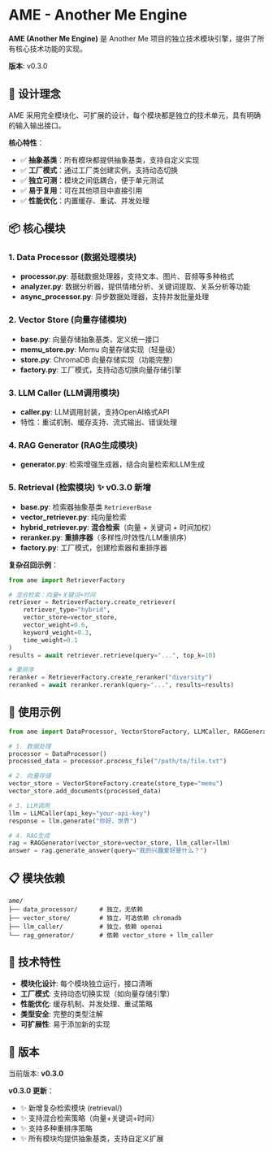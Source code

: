 # AME - Another Me Engine

**AME (Another Me Engine)** 是 Another Me 项目的独立技术模块引擎，提供了所有核心技术功能的实现。

**版本**: v0.3.0

## 🎯 设计理念

AME 采用完全模块化、可扩展的设计，每个模块都是独立的技术单元，具有明确的输入输出接口。

**核心特性**：
- ✅ **抽象基类**：所有模块都提供抽象基类，支持自定义实现
- ✅ **工厂模式**：通过工厂类创建实例，支持动态切换
- ✅ **独立可测**：模块之间低耦合，便于单元测试
- ✅ **易于复用**：可在其他项目中直接引用
- ✅ **性能优化**：内置缓存、重试、并发处理

## 📦 核心模块

### 1. Data Processor (数据处理模块)
- **processor.py**: 基础数据处理器，支持文本、图片、音频等多种格式
- **analyzer.py**: 数据分析器，提供情绪分析、关键词提取、关系分析等功能
- **async_processor.py**: 异步数据处理器，支持并发批量处理

### 2. Vector Store (向量存储模块)
- **base.py**: 向量存储抽象基类，定义统一接口
- **memu_store.py**: Memu 向量存储实现（轻量级）
- **store.py**: ChromaDB 向量存储实现（功能完整）
- **factory.py**: 工厂模式，支持动态切换向量存储引擎

### 3. LLM Caller (LLM调用模块)
- **caller.py**: LLM调用封装，支持OpenAI格式API
- 特性：重试机制、缓存支持、流式输出、错误处理

### 4. RAG Generator (RAG生成模块)
- **generator.py**: 检索增强生成器，结合向量检索和LLM生成

### 5. Retrieval (检索模块) ✨ **v0.3.0 新增**
- **base.py**: 检索器抽象基类 `RetrieverBase`
- **vector_retriever.py**: 纯向量检索
- **hybrid_retriever.py**: **混合检索**（向量 + 关键词 + 时间加权）
- **reranker.py**: **重排序器**（多样性/时效性/LLM重排序）
- **factory.py**: 工厂模式，创建检索器和重排序器

**复杂召回示例**：
```python
from ame import RetrieverFactory

# 混合检索：向量+关键词+时间
retriever = RetrieverFactory.create_retriever(
    retriever_type="hybrid",
    vector_store=vector_store,
    vector_weight=0.6,
    keyword_weight=0.3,
    time_weight=0.1
)
results = await retriever.retrieve(query="...", top_k=10)

# 重排序
reranker = RetrieverFactory.create_reranker("diversity")
reranked = await reranker.rerank(query="...", results=results)
```

## 🔧 使用示例

```python
from ame import DataProcessor, VectorStoreFactory, LLMCaller, RAGGenerator

# 1. 数据处理
processor = DataProcessor()
processed_data = processor.process_file("/path/to/file.txt")

# 2. 向量存储
vector_store = VectorStoreFactory.create(store_type="memu")
vector_store.add_documents(processed_data)

# 3. LLM调用
llm = LLMCaller(api_key="your-api-key")
response = llm.generate("你好，世界")

# 4. RAG生成
rag = RAGGenerator(vector_store=vector_store, llm_caller=llm)
answer = rag.generate_answer(query="我的兴趣爱好是什么？")
```

## 📋 模块依赖

```
ame/
├── data_processor/      # 独立，无依赖
├── vector_store/        # 独立，可选依赖 chromadb
├── llm_caller/          # 独立，依赖 openai
└── rag_generator/       # 依赖 vector_store + llm_caller
```

## 🚀 技术特性

- **模块化设计**: 每个模块独立运行，接口清晰
- **工厂模式**: 支持动态切换实现（如向量存储引擎）
- **性能优化**: 缓存机制、并发处理、重试策略
- **类型安全**: 完整的类型注解
- **可扩展性**: 易于添加新的实现

## 📝 版本

当前版本: **v0.3.0**

**v0.3.0 更新**：
- ✨ 新增复杂检索模块 (retrieval/)
- ✨ 支持混合检索策略（向量+关键词+时间）
- ✨ 支持多种重排序策略
- ✨ 所有模块均提供抽象基类，支持自定义扩展
